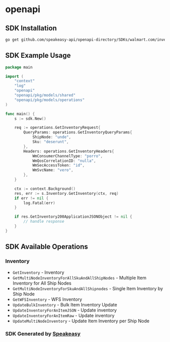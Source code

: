 # openapi

<!-- Start SDK Installation -->
## SDK Installation

```bash
go get github.com/speakeasy-api/openapi-directory/SDKs/walmart.com/inventory/1.0.0/go
```
<!-- End SDK Installation -->

## SDK Example Usage
<!-- Start SDK Example Usage -->
```go
package main

import (
    "context"
    "log"
    "openapi"
    "openapi/pkg/models/shared"
    "openapi/pkg/models/operations"
)

func main() {
    s := sdk.New()

    req := operations.GetInventoryRequest{
        QueryParams: operations.GetInventoryQueryParams{
            ShipNode: "unde",
            Sku: "deserunt",
        },
        Headers: operations.GetInventoryHeaders{
            WmConsumerChannelType: "porro",
            WmQosCorrelationID: "nulla",
            WmSecAccessToken: "id",
            WmSvcName: "vero",
        },
    }

    ctx := context.Background()
    res, err := s.Inventory.GetInventory(ctx, req)
    if err != nil {
        log.Fatal(err)
    }

    if res.GetInventory200ApplicationJSONObject != nil {
        // handle response
    }
}
```
<!-- End SDK Example Usage -->

<!-- Start SDK Available Operations -->
## SDK Available Operations


### Inventory

* `GetInventory` - Inventory
* `GetMultiNodeInventoryForAllSkuAndAllShipNodes` - Multiple Item Inventory for All Ship Nodes
* `GetMultiNodeInventoryForSkuAndAllShipnodes` - Single Item Inventory by Ship Node
* `GetWFSInventory` - WFS Inventory
* `UpdateBulkInventory` - Bulk Item Inventory Update
* `UpdateInventoryForAnItemJSON` - Update inventory
* `UpdateInventoryForAnItemRaw` - Update inventory
* `UpdateMultiNodeInventory` - Update Item Inventory per Ship Node
<!-- End SDK Available Operations -->

### SDK Generated by [Speakeasy](https://docs.speakeasyapi.dev/docs/using-speakeasy/client-sdks)
